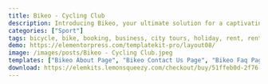 ```yaml
---
title: Bikeo - Cycling Club
description: Introducing Bikeo, your ultimate solution for a captivating online presence. The Cycling Club Elementor Template Kit offers seamless integration with Elementor, ensuring effortless customization. Elevate your website with stunning pre-designed templates, tailored specifically for cycling enthusiasts. Unleash your creativity for free and create a dynamic, engaging platform with Bikeo.
categories: ["Sport"]
tags: bicycle, bike, booking, business, city tours, holiday, rent, rental, shop, sport, store, tour, tourism, travel, vacation
demo: https://elementorpress.com/templatekit-pro/layout08/
image: /images/posts/Bikeo - Cycling Club.jpeg
templates: ["Bikeo About Page", "Bikeo Contact Us Page", "Bikeo Faq Page", "Bikeo Help Support Page", "Bikeo Home Page", "Bikeo Our Story Page", "Bikeo Pricing Page", "Bikeo Services Page", "Bikeo Team Page", "Bikeo What We Do Page", "Global"]
download: https://elemkits.lemonsqueezy.com/checkout/buy/51ffeb0d-2f76-429c-9a9c-1481ad4de5a6
---
```

